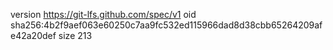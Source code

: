 version https://git-lfs.github.com/spec/v1
oid sha256:4b2f9aef063e60250c7aa9fc532ed115966dad8d38cbb65264209afe42a20def
size 213
